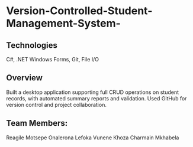 # Version-Controlled-Student-Management-System-

 ## Technologies
 C#, .NET Windows Forms, Git, File I/O 

 ## Overview
 Built a desktop application supporting full CRUD operations on student records, with automated summary reports and validation. Used GitHub for version control and project collaboration.

## Team Members:
 Reagile Motsepe
 Onalerona Lefoka
 Vunene Khoza
 Charmain Mkhabela
